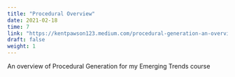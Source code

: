 ```yaml
---
title: "Procedural Overview"
date: 2021-02-18
time: 7
link: "https://kentpawson123.medium.com/procedural-generation-an-overview-1b054a0f8d41"
draft: false
weight: 1
---
```

An overview of Procedural Generation for my Emerging Trends course